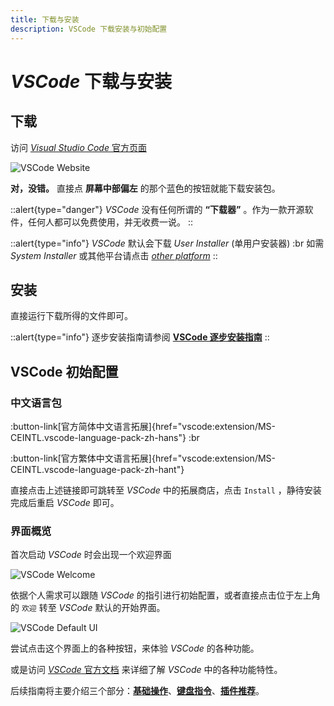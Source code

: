 ```yaml
---
title: 下载与安装
description: VSCode 下载安装与初始配置
---
```


# *VSCode* 下载与安装

## 下载

访问 [*Visual Studio Code* 官方页面][VSCode]

![VSCode Website](/img/3/1/web.png)

**对，没错。** 直接点 **屏幕中部偏左** 的那个蓝色的按钮就能下载安装包。

::alert{type="danger"}
*VSCode* 没有任何所谓的 **“下载器”** 。作为一款开源软件，任何人都可以免费使用，并无收费一说。
::

::alert{type="info"}
*VSCode* 默认会下载 *User Installer* (单用户安装器) :br
如需 *System Installer* 或其他平台请点击 [*other platform*](https://code.visualstudio.com/#alt-downloads)
::


## 安装

直接运行下载所得的文件即可。

::alert{type="info"}
逐步安装指南请参阅 [**VSCode 逐步安装指南**](./1.vscode-install-step-by-step.md)
::

## VSCode 初始配置

### 中文语言包

:button-link[官方简体中文语言拓展]{href="vscode:extension/MS-CEINTL.vscode-language-pack-zh-hans"} :br

:button-link[官方繁体中文语言拓展]{href="vscode:extension/MS-CEINTL.vscode-language-pack-zh-hant"}

直接点击上述链接即可跳转至 *VSCode* 中的拓展商店，点击 `Install` ，静待安装完成后重启 *VSCode* 即可。


### 界面概览

首次启动 *VSCode* 时会出现一个欢迎界面

![VSCode Welcome](/img/3/1/Welcome.png)

依据个人需求可以跟随 *VSCode* 的指引进行初始配置，或者直接点击位于左上角的 `欢迎` 转至 *VSCode* 默认的开始界面。

![VSCode Default UI](/img/3/1/DefaultUI.png)

尝试点击这个界面上的各种按钮，来体验 *VSCode* 的各种功能。

或是访问 [*VSCode* 官方文档][VSCode-doc] 来详细了解 *VSCode* 中的各种功能特性。

后续指南将主要介绍三个部分：[**基础操作**](./basic-operation)、[**键盘指令**](./basic-operation#键盘操作)、[**插件推荐**](./extension-recommendations)。


[VSCode]: https://code.visualstudio.com/
[VSCode-doc]: https://code.visualstudio.com/docs
